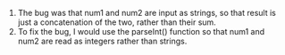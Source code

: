 1. The bug was that num1 and num2 are input as strings, so that result is just a concatenation of the two, rather than their sum.
2. To fix the bug, I would use the parseInt() function so that num1 and num2 are read as integers rather than strings. 